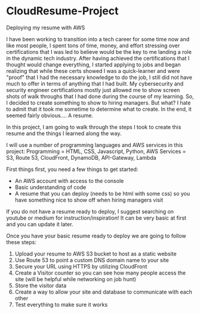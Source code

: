 # CloudResume-Project
Deploying my resume with AWS

I have been working to transition into a tech career for some time now and like most people, I spent tons of time, money, and effort stressing over certifications that I was led to believe would be the key to me landing a role in the dynamic tech industry. After having achieved the certifications that I thought would change everything, I started applying to jobs and began realizing that while these certs showed I was a quick-learner and were "proof" that I had the necessary knowledge to do the job, I still did not have much to offer in terms of anything that I had built. My cybersecurity and security engineer certifications mostly just allowed me to show screen shots of walk throughs that I had done during the course of my learning. So, I decided to create something to show to hiring managers. But what? I hate to admit that it took me sometime to determine what to create. In the end, it seemed fairly obvious.... A resume.

In this project, I am going to walk through the steps I took to create this resume and the things I learned along the way.

I will use a number of programming languages and AWS services in this project:
Programming = HTML, CSS, Javascript, Python,
AWS Services = S3, Route 53, CloudFront, DynamoDB, API-Gateway, Lambda 

First things first, you need a few things to get started:
- An AWS account with access to the console
- Basic understanding of code
- A resume that you can deploy (needs to be html with some css) so you have something nice to show off when hiring managers visit

If you do not have a resume ready to deploy, I suggest searching on youtube or medium for instruction/inspiration! It can be very basic at first and you can update it later.

Once you have your basic resume ready to deploy we are going to follow these steps:
1. Upload your resume to AWS S3 bucket to host as a static website
2. Use Route 53 to point a custom DNS domain name to your site
3. Secure your URL using HTTPS by utilizing CloudFront
4. Create a Visitor counter so you can see how many people access the site (will be helpful while networking on job hunt)
5. Store the visitor data
6. Create a way to allow your site and database to communicate with each other
7. Test everything to make sure it works


